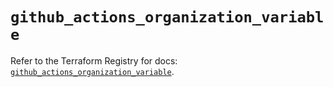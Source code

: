 # `github_actions_organization_variable`

Refer to the Terraform Registry for docs: [`github_actions_organization_variable`](https://registry.terraform.io/providers/integrations/github/6.7.1/docs/resources/actions_organization_variable).
